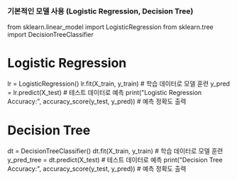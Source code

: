 ### 기본적인 모델 사용 (Logistic Regression, Decision Tree)
from sklearn.linear_model import LogisticRegression
from sklearn.tree import DecisionTreeClassifier

# Logistic Regression
lr = LogisticRegression()
lr.fit(X_train, y_train) # 학습 데이터로 모델 훈련
y_pred = lr.predict(X_test) # 테스트 데이터로 예측
print("Logistic Regression Accuracy:", accuracy_score(y_test, y_pred)) # 예측 정확도 출력

# Decision Tree
dt = DecisionTreeClassifier()
dt.fit(X_train, y_train) # 학습 데이터로 모델 훈련
y_pred_tree = dt.predict(X_test) # 테스트 데이터로 예측
print("Decision Tree Accuracy:", accuracy_score(y_test, y_pred)) # 예측 정확도 출력